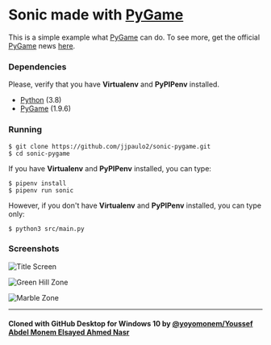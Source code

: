 # Sonic made with [PyGame](https://www.pygame.org)

This is a simple example what [PyGame](https://www.pygame.org) can do. To see more, get the official [PyGame](https://www.pygame.org) news [here](https://www.pygame.org).

### Dependencies

Please, verify that you have **Virtualenv** and **PyPIPenv** installed.

- [Python](https://www.python.org) (3.8)
- [PyGame](https://www.pygame.org) (1.9.6)

### Running

    $ git clone https://github.com/jjpaulo2/sonic-pygame.git
    $ cd sonic-pygame

If you have **Virtualenv** and **PyPIPenv** installed, you can type:
    
    $ pipenv install
    $ pipenv run sonic

However, if you don't have **Virtualenv** and **PyPIPenv** installed, you can type only:

    $ python3 src/main.py

### Screenshots

![Title Screen](screenshots/start_screen.png)

![Green Hill Zone](screenshots/green_hill_zone.png)

![Marble Zone](screenshots/marble_zone.png)


---

#### Cloned with GitHub Desktop for Windows 10 by [@yoyomonem/Youssef Abdel Monem Elsayed Ahmed Nasr](https://github.com/yoyomonem)
